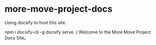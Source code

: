 # more-move-project-docs

Using docsify to host this site.

npm i docsify-cli -g
docsify serve ./
Welcome to the More Move Project Docs Site。

